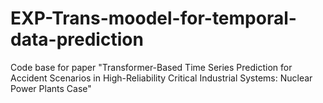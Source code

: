 # EXP-Trans-moodel-for-temporal-data-prediction
Code base for paper "Transformer-Based Time Series Prediction for Accident Scenarios in High-Reliability Critical Industrial Systems: Nuclear Power Plants Case"

